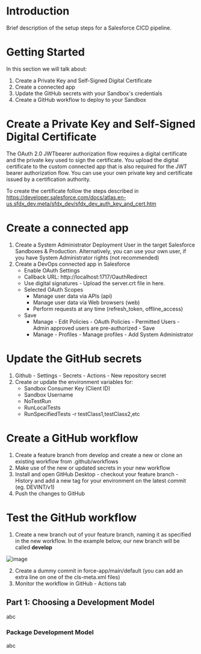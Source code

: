 # Introduction 
Brief description of the setup steps for a Salesforce CICD pipeline.

# Getting Started
In this section we will talk about:
1.  Create a Private Key and Self-Signed Digital Certificate
2.	Create a connected app
3.	Update the GitHub secrets with your Sandbox's credentials
4.	Create a GitHub workflow to deploy to your Sandbox


# Create a Private Key and Self-Signed Digital Certificate
The OAuth 2.0 JWTbearer authorization flow requires a digital certificate and the private key used to sign the certificate. You upload the digital certificate to the custom connected app that is also required for the JWT bearer authorization flow. You can use your own private key and certificate issued by a certification authority. 

To create the certificate follow the steps described in https://developer.salesforce.com/docs/atlas.en-us.sfdx_dev.meta/sfdx_dev/sfdx_dev_auth_key_and_cert.htm

# Create a connected app
  1. Create a System Administrator Deployment User in the target Salesforce Sandboxes & Production. 
  Alternatively, you can use your own user, if you have System Administrator rights (not recommended)
  3. Create a DevOps connected app in Salesforce
      - Enable OAuth Settings
      - Callback URL: http://localhost:1717/OauthRedirect
      - Use digital signatures - Upload the server.crt file in here.
      - Selected OAuth Scopes	
        * Manage user data via APIs (api)
        *	Manage user data via Web browsers (web)
        * Perform requests at any time (refresh_token, offline_access)
      - Save
        * Manage - Edit Policies - OAuth Policies - Permitted Users - Admin approved users are pre-authorized - Save
        * Manage - Profiles - Manage profiles - Add System Administrator


# Update the GitHub secrets
1. Github - Settings - Secrets - Actions - New repository secret
2. Create or update the environment variables for:
    - Sandbox Consumer Key (Client ID)
    - Sandbox Username
    - NoTestRun
    - RunLocalTests
    - RunSpecifiedTests -r testClass1,testClass2,etc

# Create a GitHub workflow
1. Create a feature branch from develop and create a new or clone an existing workflow from .github/workflows
2. Make use of the new or updated secrets in your new workflow
3. Install and open GitHub Desktop - checkout your feature branch - History and add a new tag for your environment on the latest commit (eg. DEVINT/v1)
4. Push the changes to GitHub

# Test the GitHub workflow
1. Create a new branch out of your feature branch, naming it as specified in the new workflow. In the example below, our new branch will be called **develop**

![image](https://user-images.githubusercontent.com/48366727/164461682-d10cc756-399a-4eb0-b296-7a068d33cee5.png)

2. Create a dummy commit in force-app/main/default (you can add an extra line on one of the cls-meta.xml files)
3. Monitor the workflow in GitHub - Actions tab


## Part 1: Choosing a Development Model

abc

### Package Development Model

abc

